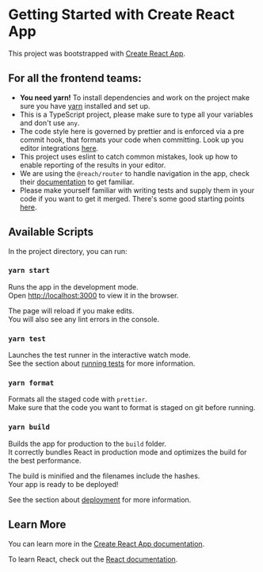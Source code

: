# Getting Started with Create React App

This project was bootstrapped with [Create React App](https://create-react-app.dev/).

## For all the frontend teams:

- **You need yarn!** To install dependencies and work on the project make sure you have [yarn](https://yarnpkg.com/) installed and set up.
- This is a TypeScript project, please make sure to type all your variables and don't use `any`.
- The code style here is governed by prettier and is enforced via a pre commit hook, that formats your code when committing. Look up you editor integrations [here](https://prettier.io/docs/en/editors.html).
- This project uses eslint to catch common mistakes, look up how to enable reporting of the results in your editor.
- We are using the `@reach/router` to handle navigation in the app, check their [documentation](https://reach.tech/router/tutorial/01-intro) to get familiar.
- Please make yourself familiar with writing tests and supply them in your code if you want to get it merged. There's some good starting points [here](https://create-react-app.dev/docs/running-tests).

## Available Scripts

In the project directory, you can run:

### `yarn start`

Runs the app in the development mode.\
Open [http://localhost:3000](http://localhost:3000) to view it in the browser.

The page will reload if you make edits.\
You will also see any lint errors in the console.

### `yarn test`

Launches the test runner in the interactive watch mode.\
See the section about [running tests](https://facebook.github.io/create-react-app/docs/running-tests) for more information.

### `yarn format`

Formats all the staged code with `prettier`.\
Make sure that the code you want to format is staged on git before running.

### `yarn build`

Builds the app for production to the `build` folder.\
It correctly bundles React in production mode and optimizes the build for the best performance.

The build is minified and the filenames include the hashes.\
Your app is ready to be deployed!

See the section about [deployment](https://facebook.github.io/create-react-app/docs/deployment) for more information.

## Learn More

You can learn more in the [Create React App documentation](https://facebook.github.io/create-react-app/docs/getting-started).

To learn React, check out the [React documentation](https://reactjs.org/).
